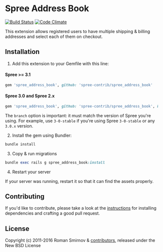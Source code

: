 # Spree Address Book

[![Build Status](https://travis-ci.org/spree-contrib/spree_address_book.svg?branch=master)](https://travis-ci.org/spree-contrib/spree_address_book) [![Code Climate](https://codeclimate.com/github/spree-contrib/spree_address_book/badges/gpa.svg)](https://codeclimate.com/github/spree-contrib/spree_address_book)

This extension allows registered users to have multiple shipping & billing addresses and select each of them on checkout.

## Installation

1. Add this extension to your Gemfile with this line:

  #### Spree >= 3.1

  ```ruby
  gem 'spree_address_book', github: 'spree-contrib/spree_address_book'
  ```

  #### Spree 3.0 and Spree 2.x

  ```ruby
  gem 'spree_address_book', github: 'spree-contrib/spree_address_book', branch: 'X-X-stable'
  ```

  The `branch` option is important: it must match the version of Spree you're using.
  For example, use `3-0-stable` if you're using Spree `3-0-stable` or any `3.0.x` version.

2. Install the gem using Bundler:
  ```ruby
  bundle install
  ```

3. Copy & run migrations
  ```ruby
  bundle exec rails g spree_address_book:install
  ```

4. Restart your server

  If your server was running, restart it so that it can find the assets properly.


## Contributing

If you'd like to contribute, please take a look at the
[instructions](CONTRIBUTING.md) for installing dependencies and crafting a good
pull request.

## License

Copyright (c) 2011-2016 Roman Smirnov & [contributors](https://github.com/spree-contrib/spree_address_book/graphs/contributors), released under the New BSD License
